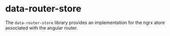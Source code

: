 # data-router-store

The `data-router-store` library provides an implementation for the ngrx atore
associated with the angular router.
